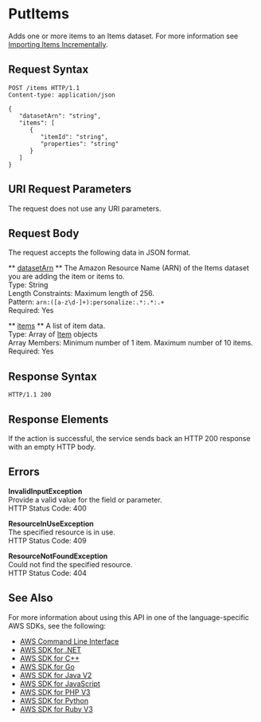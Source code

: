 # PutItems<a name="API_UBS_PutItems"></a>

Adds one or more items to an Items dataset\. For more information see [Importing Items Incrementally](https://docs.aws.amazon.com/personalize/latest/dg/importing-items.html)\. 

## Request Syntax<a name="API_UBS_PutItems_RequestSyntax"></a>

```
POST /items HTTP/1.1
Content-type: application/json

{
   "datasetArn": "string",
   "items": [ 
      { 
         "itemId": "string",
         "properties": "string"
      }
   ]
}
```

## URI Request Parameters<a name="API_UBS_PutItems_RequestParameters"></a>

The request does not use any URI parameters\.

## Request Body<a name="API_UBS_PutItems_RequestBody"></a>

The request accepts the following data in JSON format\.

 ** [datasetArn](#API_UBS_PutItems_RequestSyntax) **   <a name="personalize-UBS_PutItems-request-datasetArn"></a>
The Amazon Resource Name \(ARN\) of the Items dataset you are adding the item or items to\.  
Type: String  
Length Constraints: Maximum length of 256\.  
Pattern: `arn:([a-z\d-]+):personalize:.*:.*:.+`   
Required: Yes

 ** [items](#API_UBS_PutItems_RequestSyntax) **   <a name="personalize-UBS_PutItems-request-items"></a>
A list of item data\.  
Type: Array of [Item](API_UBS_Item.md) objects  
Array Members: Minimum number of 1 item\. Maximum number of 10 items\.  
Required: Yes

## Response Syntax<a name="API_UBS_PutItems_ResponseSyntax"></a>

```
HTTP/1.1 200
```

## Response Elements<a name="API_UBS_PutItems_ResponseElements"></a>

If the action is successful, the service sends back an HTTP 200 response with an empty HTTP body\.

## Errors<a name="API_UBS_PutItems_Errors"></a>

 **InvalidInputException**   
Provide a valid value for the field or parameter\.  
HTTP Status Code: 400

 **ResourceInUseException**   
The specified resource is in use\.  
HTTP Status Code: 409

 **ResourceNotFoundException**   
Could not find the specified resource\.  
HTTP Status Code: 404

## See Also<a name="API_UBS_PutItems_SeeAlso"></a>

For more information about using this API in one of the language\-specific AWS SDKs, see the following:
+  [ AWS Command Line Interface](https://docs.aws.amazon.com/goto/aws-cli/personalize-events-2018-03-22/PutItems) 
+  [ AWS SDK for \.NET](https://docs.aws.amazon.com/goto/DotNetSDKV3/personalize-events-2018-03-22/PutItems) 
+  [ AWS SDK for C\+\+](https://docs.aws.amazon.com/goto/SdkForCpp/personalize-events-2018-03-22/PutItems) 
+  [ AWS SDK for Go](https://docs.aws.amazon.com/goto/SdkForGoV1/personalize-events-2018-03-22/PutItems) 
+  [ AWS SDK for Java V2](https://docs.aws.amazon.com/goto/SdkForJavaV2/personalize-events-2018-03-22/PutItems) 
+  [ AWS SDK for JavaScript](https://docs.aws.amazon.com/goto/AWSJavaScriptSDK/personalize-events-2018-03-22/PutItems) 
+  [ AWS SDK for PHP V3](https://docs.aws.amazon.com/goto/SdkForPHPV3/personalize-events-2018-03-22/PutItems) 
+  [ AWS SDK for Python](https://docs.aws.amazon.com/goto/boto3/personalize-events-2018-03-22/PutItems) 
+  [ AWS SDK for Ruby V3](https://docs.aws.amazon.com/goto/SdkForRubyV3/personalize-events-2018-03-22/PutItems) 